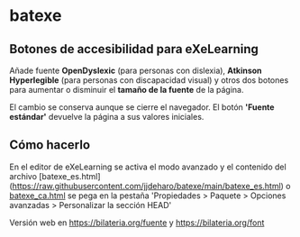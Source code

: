 # batexe

## Botones de accesibilidad para eXeLearning

Añade fuente **OpenDyslexic** (para personas con dislexia), **Atkinson Hyperlegible** (para personas con discapacidad visual) y otros dos botones para aumentar o disminuir el **tamaño de la fuente** de la página.

El cambio se conserva aunque se cierre el navegador. El botón **'Fuente estándar'** devuelve la página a sus valores iniciales.

## Cómo hacerlo

En el editor de eXeLearning se activa el modo avanzado y el contenido del archivo [batexe_es.html] (https://raw.githubusercontent.com/jjdeharo/batexe/main/batexe_es.html) o [batexe_ca.html](https://raw.githubusercontent.com/jjdeharo/batexe/main/batexe_ca.html) se pega en la pestaña 'Propiedades > Paquete > Opciones avanzadas > Personalizar la sección HEAD'

Versión web en https://bilateria.org/fuente y https://bilateria.org/font
